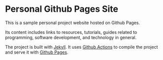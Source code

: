 # Personal Github Pages Site

This is a sample personal project website hosted on Github 
Pages.

Its content includes links to resources, tutorials,
guides related to programming, software development, and
technology in general.

The project is built with [Jekyll](https://jekyllrb.com/). 
It uses [Github 
Actions](https://github.com/features/actions) to compile the 
project and serve it with [Github 
Pages](https://pages.github.com/).
